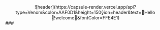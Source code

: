 <div align="center">
  ![header](https://capsule-render.vercel.app/api?type=Venom&color=AAF0D1&height=150&section=header&text=🧁Hello👋!welcome🧁&fontColor=FFE4E1)
</div>### 

<!--
**GYEONGROK11/GYEONGROK11** is a ✨ _special_ ✨ repository because its `README.md` (this file) appears on your GitHub profile.
Here are some ideas to get you started:

- 🔭 I’m currently working on ...
- 🌱 I’m currently learning ...
- 👯 I’m looking to collaborate on ...
- 🤔 I’m looking for help with ...
- 💬 Ask me about ...
- 📫 How to reach me: ...
- 😄 Pronouns: ...
- ⚡ Fun fact: ...
-->
